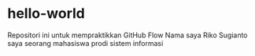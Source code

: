 # hello-world
Repositori ini untuk mempraktikkan GitHub Flow
Nama saya Riko Sugianto
saya seorang mahasiswa prodi sistem informasi
